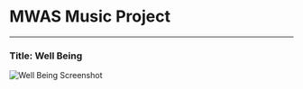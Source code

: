 # MWAS Music Project

---

### Title: Well Being

![Well Being Screenshot](well-being/assets/screenshot.png)

